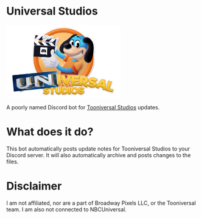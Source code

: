 # Universal Studios
<img src="images/universal_logo.png" alt="Universal Studios" width="300"/>

A poorly named Discord bot for [Tooniversal Studios](https://tooniversal.com) updates.

# What does it do?
This bot automatically posts update notes for Tooniversal Studios to your Discord server. It will also automatically archive and posts changes to the files. 

# Disclaimer
I am not affiliated, nor are a part of Broadway Pixels LLC, or the Tooniversal team. I am also not connected to NBCUniversal.